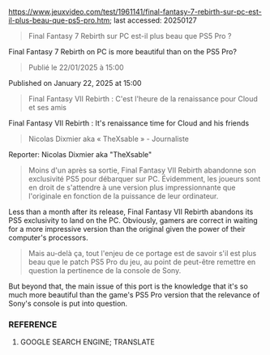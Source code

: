 https://www.jeuxvideo.com/test/1961141/final-fantasy-7-rebirth-sur-pc-est-il-plus-beau-que-ps5-pro.htm; last accessed: 20250127

> Final Fantasy 7 Rebirth sur PC est-il plus beau que PS5 Pro ?

Final Fantasy 7 Rebirth on PC is more beautiful than on the PS5 Pro?

> Publié le 22/01/2025 à 15:00

Published on January 22, 2025 at 15:00

> Final Fantasy VII Rebirth : C'est l'heure de la renaissance pour Cloud et ses amis

Final Fantasy VII Rebirth : It's renaissance time for Cloud and his friends

> Nicolas Dixmier aka « TheXsable » - Journaliste

Reporter: Nicolas Dixmier aka "TheXsable" 

> Moins d'un après sa sortie, Final Fantasy VII Rebirth abandonne son exclusivité PS5 pour débarquer sur PC. Évidemment, les joueurs sont en droit de s'attendre à une version plus impressionnante que l'originale en fonction de la puissance de leur ordinateur. 

Less than a month after its release, Final Fantasy VII Rebirth abandons its PS5 exclusivity to land on the PC. Obviously, gamers are correct in waiting for a more impressive version than the original given the power of their computer's processors.

> Mais au-delà ça, tout l'enjeu de ce portage est de savoir s'il est plus beau que le patch PS5 Pro du jeu, au point de peut-être remettre en question la pertinence de la console de Sony.

But beyond that, the main issue of this port is the knowledge that it's so much more beautiful than the game's PS5 Pro version that the relevance of Sony's console is put into question.

### REFERENCE

1) GOOGLE SEARCH ENGINE; TRANSLATE 